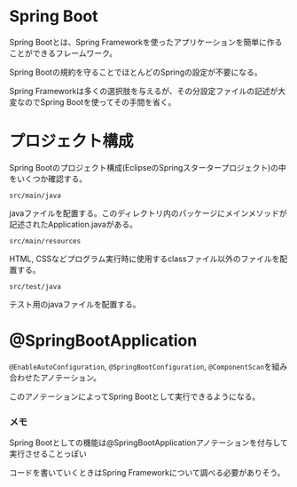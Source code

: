 # Spring Boot
Spring Bootとは、Spring Frameworkを使ったアプリケーションを簡単に作ることができるフレームワーク。

Spring Bootの規約を守ることでほとんどのSpringの設定が不要になる。

Spring Frameworkは多くの選択肢を与えるが、その分設定ファイルの記述が大変なのでSpring Bootを使ってその手間を省く。

#  プロジェクト構成
Spring Bootのプロジェクト構成(EclipseのSpringスタータープロジェクト)の中をいくつか確認する。

`src/main/java`

javaファイルを配置する。このディレクトリ内のパッケージにメインメソッドが記述されたApplication.javaがある。

`src/main/resources`

HTML, CSSなどプログラム実行時に使用するclassファイル以外のファイルを配置する。

`src/test/java`

テスト用のjavaファイルを配置する。

# @SpringBootApplication
`@EnableAutoConfiguration`, `@SpringBootConfiguration`, `@ComponentScan`を組み合わせたアノテーション。

このアノテーションによってSpring Bootとして実行できるようになる。

### メモ
Spring Bootとしての機能は@SpringBootApplicationアノテーションを付与して実行させることっぽい

コードを書いていくときはSpring Frameworkについて調べる必要がありそう。
